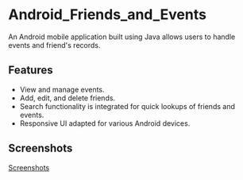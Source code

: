 # Android_Friends_and_Events

An Android mobile application built using Java allows users to handle events and friend's records.

## Features

- View and manage events.
- Add, edit, and delete friends.
- Search functionality is integrated for quick lookups of friends and events.
- Responsive UI adapted for various Android devices.

## Screenshots

[Screenshots](https://github.com/SpeedWagonClinic/Android_Friends_and_Events/tree/main/screenshots)



